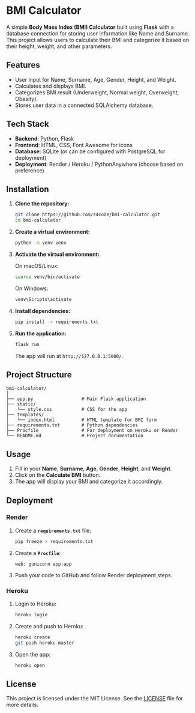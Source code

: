 # BMI Calculator

A simple **Body Mass Index (BMI) Calculator** built using **Flask** with a database connection for storing user information like Name and Surname. This project allows users to calculate their BMI and categorize it based on their height, weight, and other parameters.

## Features
- User input for Name, Surname, Age, Gender, Height, and Weight.
- Calculates and displays BMI.
- Categorizes BMI result (Underweight, Normal weight, Overweight, Obesity).
- Stores user data in a connected SQLAlchemy database.

## Tech Stack
- **Backend**: Python, Flask
- **Frontend**: HTML, CSS, Font Awesome for icons
- **Database**: SQLite (or can be configured with PostgreSQL for deployment)
- **Deployment**: Render / Heroku / PythonAnywhere (choose based on preference)

## Installation

1. **Clone the repository:**
   ```bash
   git clone https://github.com/z4code/bmi-calculator.git
   cd bmi-calculator
   ```

2. **Create a virtual environment:**
   ```bash
   python -m venv venv
   ```

3. **Activate the virtual environment:**

   On macOS/Linux:
   ```bash
   source venv/bin/activate
   ```

   On Windows:
   ```bash
   venv\Scripts\activate
   ```

4. **Install dependencies:**
   ```bash
   pip install -r requirements.txt
   ```

5. **Run the application:**
   ```bash
   flask run
   ```

   The app will run at `http://127.0.0.1:5000/`.

## Project Structure

```
bmi-calculator/
│
├── app.py                  # Main Flask application
├── static/
│   └── style.css           # CSS for the app
├── templates/
│   └── index.html          # HTML template for BMI form
├── requirements.txt        # Python dependencies
├── Procfile                # For deployment on Heroku or Render
└── README.md               # Project documentation
```

## Usage

1. Fill in your **Name**, **Surname**, **Age**, **Gender**, **Height**, and **Weight**.
2. Click on the **Calculate BMI** button.
3. The app will display your BMI and categorize it accordingly.

## Deployment

### Render

1. Create a **`requirements.txt`** file:
   ```bash
   pip freeze > requirements.txt
   ```

2. Create a **`Procfile`**:
   ```
   web: gunicorn app:app
   ```

3. Push your code to GitHub and follow Render deployment steps.

### Heroku

1. Login to Heroku:
   ```bash
   heroku login
   ```

2. Create and push to Heroku:
   ```bash
   heroku create
   git push heroku master
   ```

3. Open the app:
   ```bash
   heroku open
   ```

## License

This project is licensed under the MIT License. See the [LICENSE](LICENSE) file for more details.
